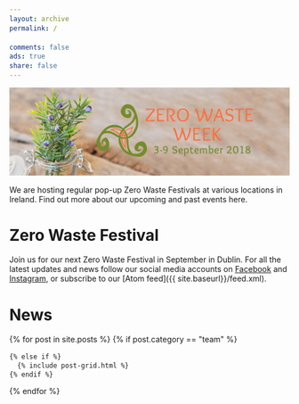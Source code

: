 ```yaml
---
layout: archive
permalink: /

comments: false
ads: true
share: false 
---
```


![Zero-Waste-Week](/images/2018-09-festival/Zero-Waste-Week-WebMain.png)
   

We are hosting regular pop-up Zero Waste Festivals at various locations in Ireland. Find out more about our upcoming and past events here.

# Zero Waste Festival

Join us for our next Zero Waste Festival in September in Dublin. For all the latest updates and news follow our social media accounts on [Facebook](https://www.facebook.com/ZeroWasteFestivalIreland) and [Instagram](https://www.instagram.com/zerowastefestirl), or subscribe to our [Atom feed]({{ site.baseurl}}/feed.xml).


# News

<div class="tiles">
{% for post in site.posts %}
  {% if post.category == "team" %}
    
	{% else if %}
	  {% include post-grid.html %}
	{% endif %}
{% endfor %}
</div>


